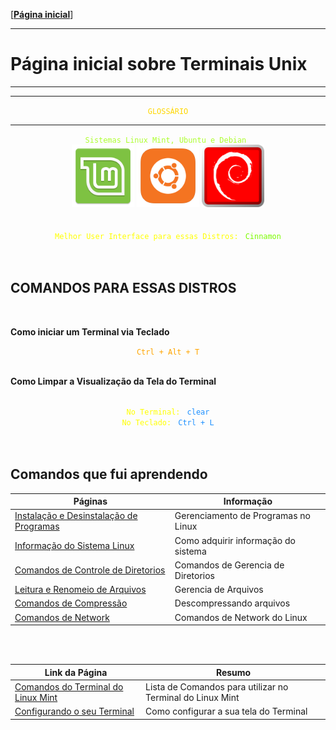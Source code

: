 [[**Página inicial**](https://f4nt0.github.io/PR0GR4M1NG)]

---
# Página inicial sobre Terminais Unix
---

---

<center>
    <code style="color : gold">GLOSSÁRIO</code>
</center>

---


<center>
    <code style="color : greenyellow">Sistemas Linux Mint, Ubuntu e Debian </code>
</center>

<center>
    <img src="../../img/linux-mint.png" width="100">
    <img src="../../img/ubuntu_icon.png" width="100">
    <img src="../../img/debian_icon.png" width="100">
</center>

<br>
<br>

<center>
    <code style="color : yellow">Melhor User Interface para essas Distros: </code>
    <code style="color : LawnGreen">Cinnamon</code>
</center>
<br>
<br>

## COMANDOS PARA ESSAS DISTROS

<br>

**Como iniciar um Terminal via Teclado**

<center>
    <code style="color : orange">Ctrl + Alt + T</code>
</center>

<br>

**Como Limpar a Visualização da Tela do Terminal**

<br>

<center>
    <code style="color : yellow">No Terminal: </code>
    <code style="color : DodgerBlue">clear</code>
    <br>
    <code style="color : yellow">No Teclado: </code>
    <code style="color : DodgerBlue">Ctrl + L</code>

</center>

<br>
<br>


## Comandos que fui aprendendo

Páginas|Informação|
|---|---|
[Instalação e Desinstalação de Programas](../term_unix/ins_programs)| Gerenciamento de Programas no Linux
[Informação do Sistema Linux](../term_unix/system)|Como adquirir informação do sistema
[Comandos de Controle de Diretorios](../term_unix/directory)|Comandos de Gerencia de Diretorios
[Leitura e Renomeio de Arquivos](../term_unix/files)|Gerencia de Arquivos
[Comandos de Compressão](../term_unix/compress)|Descompressando arquivos
[Comandos de Network](../term_unix/network)|Comandos de Network do Linux

<br>
<br>

Link da Página|Resumo
|---|---|
[Comandos do Terminal do Linux Mint](../term_unix/mint-command.md)| Lista de Comandos para utilizar no Terminal do Linux Mint
[Configurando o seu Terminal](../term_unix/config-screen.md)| Como configurar a sua tela do Terminal

